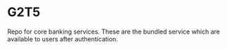 # G2T5
Repo for core banking services. These are the bundled service which are available to users after authentication. 
